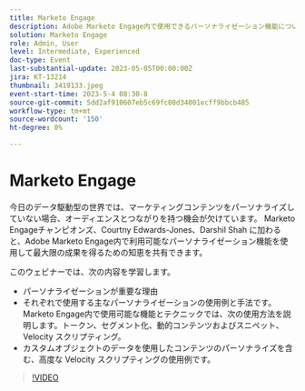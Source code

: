 ```yaml
---
title: Marketo Engage
description: Adobe Marketo Engage内で使用できるパーソナライゼーション機能について説明します。トークン、セグメント化、動的コンテンツおよびスニペット、Velocity スクリプティング。  カスタムオブジェクトのデータを使用したコンテンツのパーソナライズを含む、高度な Velocity スクリプティングの使用例です。
solution: Marketo Engage
role: Admin, User
level: Intermediate, Experienced
doc-type: Event
last-substantial-update: 2023-05-05T00:00:00Z
jira: KT-13214
thumbnail: 3419133.jpeg
event-start-time: 2023-5-4 08:30-8
source-git-commit: 5dd2af910607eb5c69fc08d34001ecff9bbcb485
workflow-type: tm+mt
source-wordcount: '150'
ht-degree: 0%

---
```



# Marketo Engage

今日のデータ駆動型の世界では、マーケティングコンテンツをパーソナライズしていない場合、オーディエンスとつながりを持つ機会が欠けています。 Marketo Engageチャンピオンズ、Courtny Edwards-Jones、Darshil Shah に加わると、Adobe Marketo Engage内で利用可能なパーソナライゼーション機能を使用して最大限の成果を得るための知恵を共有できます。

このウェビナーでは、次の内容を学習します。

* パーソナライゼーションが重要な理由
* それぞれで使用する主なパーソナライゼーションの使用例と手法です。 Marketo Engage内で使用可能な機能とテクニックでは、次の使用方法を説明します。トークン、セグメント化、動的コンテンツおよびスニペット、Velocity スクリプティング。
* カスタムオブジェクトのデータを使用したコンテンツのパーソナライズを含む、高度な Velocity スクリプティングの使用例です。

>[!VIDEO](https://video.tv.adobe.com/v/3419133/?learn=on)
